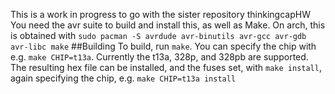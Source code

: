 This is a work in progress to go with the sister repository thinkingcapHW
You need the avr suite to build and install this, as well as Make.
On arch, this is obtained with `sudo pacman -S avrdude avr-binutils avr-gcc avr-gdb avr-libc make`
##Building
To build, run `make`. You can specify the chip with e.g. `make CHIP=t13a`. Currently the t13a, 328p, and 328pb are supported. 
The resulting hex file can be installed, and the fuses set, with `make install`, again specifying the chip, e.g. `make CHIP=t13a install`
